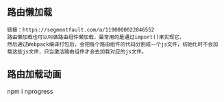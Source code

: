 ## 路由懒加载
    链接：https://segmentfault.com/a/1190000022846552
    路由懒加载也可以叫做路由组件懒加载，最常用的是通过import()来实现它。
    然后通过Webpack编译打包后，会把每个路由组件的代码分割成一个js文件，初始化时不会加载这些js文件，只当激活路由组件才会去加载对应的js文件。 
## 路由加载动画
   npm i nprogress